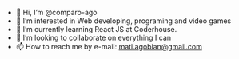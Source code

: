 - 👋 Hi, I’m @comparo-ago
- 👀 I’m interested in Web developing, programing and video games 
- 🌱 I’m currently learning React JS at Coderhouse.
- 💞️ I’m looking to collaborate on everything I can 
- 📫 How to reach me by e-mail: mati.agobian@gmail.com 

<!---
comparo-ago/comparo-ago is a ✨ special ✨ repository because its `README.md` (this file) appears on your GitHub profile.
You can click the Preview link to take a look at your changes.
--->
